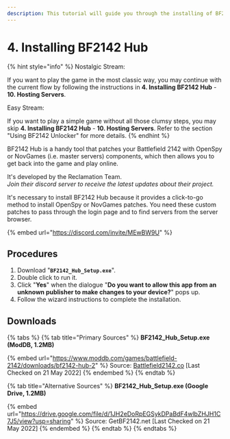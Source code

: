 ```yaml
---
description: This tutorial will guide you through the installing of BF2142 Hub.
---
```


# 4. Installing ​BF2142 Hub

{% hint style="info" %}
Nostalgic Stream:

If you want to play the game in the most classic way, you may continue with the current flow by following the instructions in **4. Installing BF2142 Hub** - **10. Hosting Servers**.



Easy Stream:

If you want to play a simple game without all those clumsy steps, you may skip **4. Installing BF2142 Hub** - **10. Hosting Servers**. Refer to the section "Using BF2142 Unlocker" for more details.
{% endhint %}

BF2142 Hub is a handy tool that patches your Battlefield 2142 with OpenSpy or NovGames (i.e. master servers) components, which then allows you to get back into the game and play online.&#x20;

It's developed by the Reclamation Team.\
_Join their discord server to receive the latest updates about their project._

It's necessary to install BF2142 Hub because it provides a click-to-go method to install OpenSpy or NovGames patches. You need these custom patches to pass through the login page and to find servers from the server browser.

{% embed url="https://discord.com/invite/MEwBW9U" %}

## Procedures

1. Download "**`BF2142_Hub_Setup.exe`**".
2. Double click to run it.
3. Click "**Yes**" when the dialogue "**Do you want to allow this app from an unknown publisher to make changes to your device?**" pops up.
4. Follow the wizard instructions to complete the installation.

## Downloads

{% tabs %}
{% tab title="Primary Sources" %}
**BF2142\_Hub\_Setup.exe (ModDB, 1.2MB)**

{% embed url="https://www.moddb.com/games/battlefield-2142/downloads/bf2142-hub-2" %}
Source: [Battlefield2142.co](https://battlefield2142.co/) \[Last Checked on 21 May 2022]
{% endembed %}
{% endtab %}

{% tab title="Alternative Sources" %}
**BF2142\_Hub\_Setup.exe (Google Drive, 1.2MB)**

{% embed url="https://drive.google.com/file/d/1JH2eDoRpEGSykDPaBdF4wlbZHJH1C7J5/view?usp=sharing" %}
Source: GetBF2142.net \[Last Checked on 21 May 2022]
{% endembed %}
{% endtab %}
{% endtabs %}
